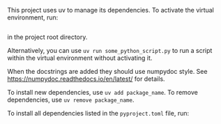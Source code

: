 This project uses uv to manage its dependencies. To activate the virtual environment, run:

```source .venv/bin/activate
```
in the project root directory.

Alternatively, you can use `uv run some_python_script.py` to run a script within the virtual environment without activating it.

When the docstrings are added they should use numpydoc style. See https://numpydoc.readthedocs.io/en/latest/ for details.

To install new dependencies, use `uv add package_name`. To remove dependencies, use `uv remove package_name`.

To install all dependencies listed in the `pyproject.toml` file, run:

```uv sync
```